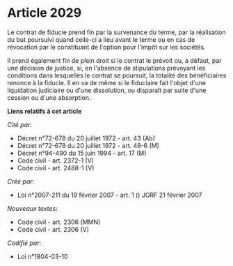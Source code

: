 # Article 2029

Le contrat de fiducie prend fin par la survenance du terme, par la réalisation du but poursuivi quand celle-ci a lieu avant
le terme ou en cas de révocation par le constituant de l'option pour l'impôt sur les sociétés.

Il prend également fin de plein droit si le contrat le prévoit ou, à défaut, par une décision de justice, si, en l'absence de
stipulations prévoyant les conditions dans lesquelles le contrat se poursuit, la totalité des bénéficiaires renonce à la
fiducie. Il en va de même si le fiduciaire fait l'objet d'une liquidation judiciaire ou d'une dissolution, ou disparaît par
suite d'une cession ou d'une absorption.

**Liens relatifs à cet article**

_Cité par_:

  - Décret n°72-678 du 20 juillet 1972 - art. 43 (Ab)
  - Décret n°72-678 du 20 juillet 1972 - art. 48-6 (M)
  - Décret n°94-490 du 15 juin 1994 - art. 17 (M)
  - Code civil - art. 2372-1 (V)
  - Code civil - art. 2488-1 (V)

_Créé par_:

  - Loi n°2007-211 du 19 février 2007 - art. 1 () JORF 21 février 2007

_Nouveaux textes_:

  - Code civil - art. 2306 (MMN)
  - Code civil - art. 2306 (V)

_Codifié par_:

  - Loi n°1804-03-10
